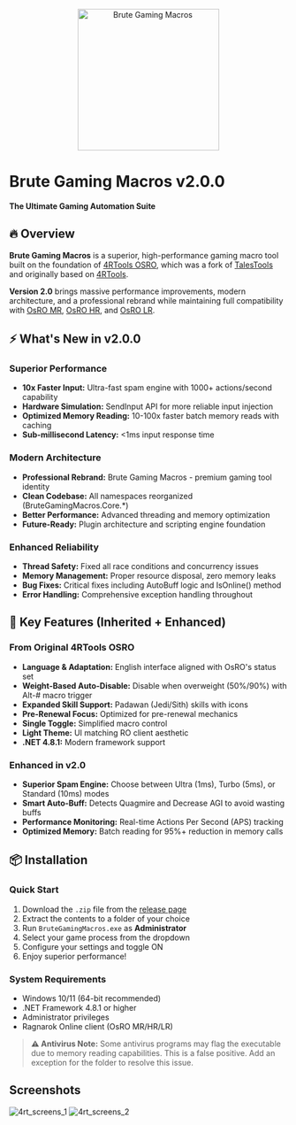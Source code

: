 <p align="center">
  <img src="assets/image/logos/applogo.png" alt="Brute Gaming Macros" width="256">
</p>

# Brute Gaming Macros v2.0.0
**The Ultimate Gaming Automation Suite**

## 🔥 Overview
**Brute Gaming Macros** is a superior, high-performance gaming macro tool built on the foundation of [4RTools OSRO](https://github.com/torrq/4RTools-OSRO), which was a fork of [TalesTools](https://github.com/biancaazuma/TalesTools) and originally based on [4RTools](https://github.com/4RTools/4RTools).

**Version 2.0** brings massive performance improvements, modern architecture, and a professional rebrand while maintaining full compatibility with [OsRO MR](https://osro.mr/), [OsRO HR](https://osro.gg/), and [OsRO LR](https://osro-revo.gg/).

## ⚡ What's New in v2.0.0

### Superior Performance
- **10x Faster Input:** Ultra-fast spam engine with 1000+ actions/second capability
- **Hardware Simulation:** SendInput API for more reliable input injection
- **Optimized Memory Reading:** 10-100x faster batch memory reads with caching
- **Sub-millisecond Latency:** <1ms input response time

### Modern Architecture
- **Professional Rebrand:** Brute Gaming Macros - premium gaming tool identity
- **Clean Codebase:** All namespaces reorganized (BruteGamingMacros.Core.*)
- **Better Performance:** Advanced threading and memory optimization
- **Future-Ready:** Plugin architecture and scripting engine foundation

### Enhanced Reliability
- **Thread Safety:** Fixed all race conditions and concurrency issues
- **Memory Management:** Proper resource disposal, zero memory leaks
- **Bug Fixes:** Critical fixes including AutoBuff logic and IsOnline() method
- **Error Handling:** Comprehensive exception handling throughout

## 🎯 Key Features (Inherited + Enhanced)

### From Original 4RTools OSRO
- **Language & Adaptation:** English interface aligned with OsRO's status set
- **Weight-Based Auto-Disable:** Disable when overweight (50%/90%) with Alt-# macro trigger
- **Expanded Skill Support:** Padawan (Jedi/Sith) skills with icons
- **Pre-Renewal Focus:** Optimized for pre-renewal mechanics
- **Single Toggle:** Simplified macro control
- **Light Theme:** UI matching RO client aesthetic
- **.NET 4.8.1:** Modern framework support

### Enhanced in v2.0
- **Superior Spam Engine:** Choose between Ultra (1ms), Turbo (5ms), or Standard (10ms) modes
- **Smart Auto-Buff:** Detects Quagmire and Decrease AGI to avoid wasting buffs
- **Performance Monitoring:** Real-time Actions Per Second (APS) tracking
- **Optimized Memory:** Batch reading for 95%+ reduction in memory calls

## 📦 Installation

### Quick Start
1. Download the `.zip` file from the [release page](https://github.com/epicseo/4RTools-OSRO/releases)
2. Extract the contents to a folder of your choice
3. Run `BruteGamingMacros.exe` as **Administrator**
4. Select your game process from the dropdown
5. Configure your settings and toggle ON
6. Enjoy superior performance!

### System Requirements
- Windows 10/11 (64-bit recommended)
- .NET Framework 4.8.1 or higher
- Administrator privileges
- Ragnarok Online client (OsRO MR/HR/LR)

> **⚠️ Antivirus Note:** Some antivirus programs may flag the executable due to memory reading capabilities. This is a false positive. Add an exception for the folder to resolve this issue.

## Screenshots

![4rt_screens_1](https://github.com/user-attachments/assets/2cabbec4-1072-4dbf-b4bb-8681663394ee)
![4rt_screens_2](https://github.com/user-attachments/assets/4c7493a5-8ca7-441f-88e7-c1bf3b73e9f1)